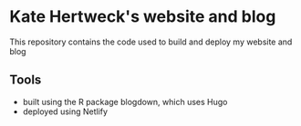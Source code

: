 # Kate Hertweck's website and blog

This repository contains the code used to build and deploy my website and blog

## Tools 

- built using the R package blogdown, which uses Hugo
- deployed using Netlify
